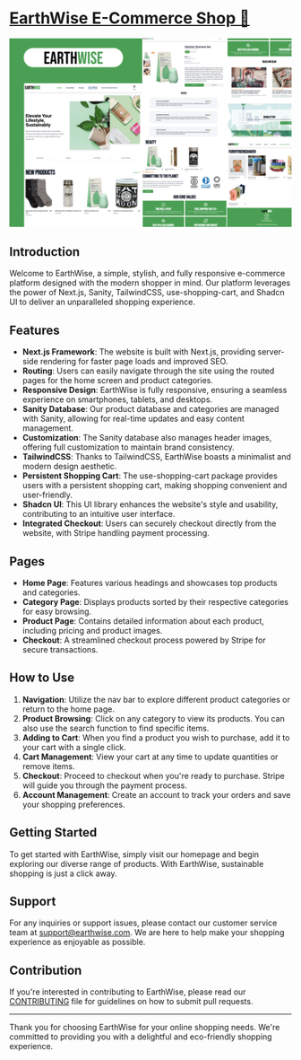 
# [EarthWise E-Commerce Shop 🔗](https://earth-wise.vercel.app/)
![Landing page of EarthWise](./public/earthwise.png)
## Introduction

Welcome to EarthWise, a simple, stylish, and fully responsive e-commerce platform designed with the modern shopper in mind. Our platform leverages the power of Next.js, Sanity, TailwindCSS, use-shopping-cart, and Shadcn UI to deliver an unparalleled shopping experience.

## Features

-   **Next.js Framework**: The website is built with Next.js, providing server-side rendering for faster page loads and improved SEO.
-   **Routing**: Users can easily navigate through the site using the routed pages for the home screen and product categories.
-   **Responsive Design**: EarthWise is fully responsive, ensuring a seamless experience on smartphones, tablets, and desktops.
-   **Sanity Database**: Our product database and categories are managed with Sanity, allowing for real-time updates and easy content management.
-   **Customization**: The Sanity database also manages header images, offering full customization to maintain brand consistency.
-   **TailwindCSS**: Thanks to TailwindCSS, EarthWise boasts a minimalist and modern design aesthetic.
-   **Persistent Shopping Cart**: The use-shopping-cart package provides users with a persistent shopping cart, making shopping convenient and user-friendly.
-   **Shadcn UI**: This UI library enhances the website's style and usability, contributing to an intuitive user interface.
-   **Integrated Checkout**: Users can securely checkout directly from the website, with Stripe handling payment processing.

## Pages

-   **Home Page**: Features various headings and showcases top products and categories.
-   **Category Page**: Displays products sorted by their respective categories for easy browsing.
-   **Product Page**: Contains detailed information about each product, including pricing and product images.
-   **Checkout**: A streamlined checkout process powered by Stripe for secure transactions.

## How to Use

1.  **Navigation**: Utilize the nav bar to explore different product categories or return to the home page.
2.  **Product Browsing**: Click on any category to view its products. You can also use the search function to find specific items.
3.  **Adding to Cart**: When you find a product you wish to purchase, add it to your cart with a single click.
4.  **Cart Management**: View your cart at any time to update quantities or remove items.
5.  **Checkout**: Proceed to checkout when you're ready to purchase. Stripe will guide you through the payment process.
6.  **Account Management**: Create an account to track your orders and save your shopping preferences.

## Getting Started

To get started with EarthWise, simply visit our homepage and begin exploring our diverse range of products. With EarthWise, sustainable shopping is just a click away.

## Support

For any inquiries or support issues, please contact our customer service team at support@earthwise.com. We are here to help make your shopping experience as enjoyable as possible.

## Contribution

If you're interested in contributing to EarthWise, please read our  [CONTRIBUTING]()  file for guidelines on how to submit pull requests.

----------

Thank you for choosing EarthWise for your online shopping needs. We're committed to providing you with a delightful and eco-friendly shopping experience.